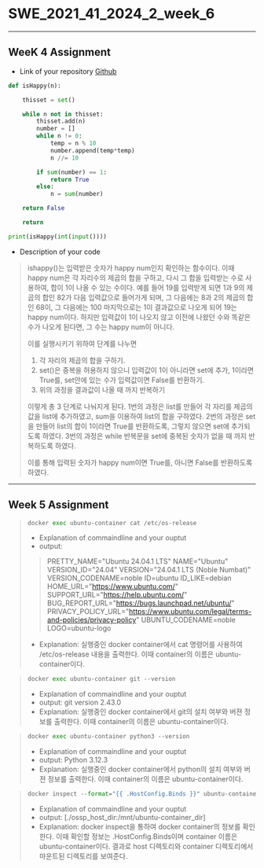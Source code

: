 # SWE_2021_41_2024_2_week_6
---
## WeeK 4 Assignment
* Link of your repository    [Github](https://github.com/Lee-seunghyeon2/-SWE_2021_41_2024_2_week_4/blob/main/2021310999_%EC%9D%B4%EC%8A%B9%ED%98%84%20(5).ipynb)  
</pre>

```python
def isHappy(n):

    thisset = set()

    while n not in thisset:
        thisset.add(n)
        number = []
        while n != 0:
            temp = n % 10
            number.append(temp*temp)
            n //= 10

        if sum(number) == 1:
            return True
        else:
            n = sum(number)

    return False

    return

print(isHappy(int(input())))
```
* Description of your code
> ishappy()는 입력받은 숫자가 happy num인지 확인하는 함수이다. 이때 happy num은 각 자리수의 제곱의 합을 구하고, 다시 그 합을 입력받는 수로 사용하여, 합이 1이 나올 수 있는 수이다.
> 예를 들어 19를 입력받게 되면 1과 9의 제곱의 합인 82가 다음 입력값으로 들어가게 되며, 그 다음에는 8과 2의 제곱의 합인 68이, 그 다음에는 100 마지막으로는 1이 결과값으로 나오게 되어 19는 happy num이다.
> 하지만 입력값이 1이 나오지 않고 이전에 나왔던 수와 똑같은 수가 나오게 된다면, 그 수는 happy num이 아니다.
>
> 이를 실행시키기 위하여 단계를 나누면
> 1. 각 자리의 제곱의 합을 구하기.
> 2. set()은 중복을 허용하지 않으니 입력값이 1이 아니라면 set에 추가, 1이라면 True를, set안에 있는 수가 입력값이면 False를 반환하기.
> 3. 위의 과정을 결과값이 나올 때 까지 반복하기
>
> 이렇게 총 3 단계로 나눠지게 된다.
> 1번의 과정은 list를 만들어 각 자리를 제곱의 값을 list에 추가하였고, sum을 이용하여 list의 합을 구하였다.
> 2번의 과정은 set을 만들어 list의 합이 1이라면 True를 반환하도록, 그렇지 않으면 set에 추가되도록 하였다.
> 3번의 과정은 while 반복문을 set에 중복된 숫자가 없을 때 까지 반복하도록 하였다.
>
> 이를 통해 입력된 숫자가 happy num이면 True를, 아니면 False를 반환하도록 하였다.
---
## Week 5 Assignment


</pre>

>```python  
>docker exec ubuntu-container cat /etc/os-release 
>``` 
>* Explanation of commaindline and your ouptut
>* output:
>> PRETTY_NAME="Ubuntu 24.04.1 LTS"
NAME="Ubuntu"
VERSION_ID="24.04"
VERSION="24.04.1 LTS (Noble Numbat)"
VERSION_CODENAME=noble
ID=ubuntu
ID_LIKE=debian
HOME_URL="https://www.ubuntu.com/"
SUPPORT_URL="https://help.ubuntu.com/"
BUG_REPORT_URL="https://bugs.launchpad.net/ubuntu/"
PRIVACY_POLICY_URL="https://www.ubuntu.com/legal/terms-and-policies/privacy-policy"
UBUNTU_CODENAME=noble
>>LOGO=ubuntu-logo
>* Explanation: 실행중인 docker container에서 cat 명령어를 사용하여 /etc/os-release 내용을 출력한다.
이때 container의 이름은 ubuntu-container이다.

</pre>  

>```python   
>docker exec ubuntu-container git --version
>```
>* Explanation of commaindline and your ouptut
>* output: git version 2.43.0
>* Explanation: 실행중인 docker container에서 git의 설치 여부와 버젼 정보를 출력한다.
이때 container의 이름은 ubuntu-container이다.

</pre>

>```python   
>docker exec ubuntu-container python3 --version
>```
>* Explanation of commaindline and your ouptut
>* output: Python 3.12.3
>* Explanation: 실행중인 docker container에서 python의 설치 여부와 버젼 정보를 출력한다.
이때 container의 이름은 ubuntu-container이다.

</pre>

>```python   
>docker inspect --format="{{ .HostConfig.Binds }}" ubuntu-container
>```
>* Explanation of commaindline and your ouptut
>* output: [./ossp_host_dir:/mnt/ubuntu-container_dir]
>* Explanation: docker inspect을 통하여 docker container의 정보를 확인한다.
이때 확인할 정보는 .HostConfig.Binds이며 container 이름은 ubuntu-container이다.
결과로 host 디렉토리와 container 디렉토리에서 마운트된 디렉토리를 보여준다.
